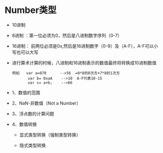 Number类型
========

* 10进制

* 8进制 ：第一位必须为0，然后是八进制数字序列（0-7）

* 16进制： 前两位必须是0x,然后是16进制数字（0-9）及（A-F），A-F可以小写也可以大写

* 进行算术计算的时候，八进制和16进制表示的数值最终将转换成10进制数值 

      例如   var a=070      -->56  =0*8的0次方+7*8的1次方
             var b= 0xaA    -->10  A-F代表10-15
             var c= a+b;    -->66
             
 * 1、数值的范围
 
 
 
 * 2、NaN-非数值（Not a Number）
 
 
 * 3、浮点数的计算问题
 
 
 * 4、数值转换
 
   * 显式类型转换（强制类型转换）
   
   
   
   
   * 隐式类型转换
   
   
